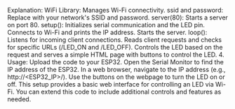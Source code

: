 Explanation:
WiFi Library: Manages Wi-Fi connectivity.
ssid and password: Replace with your network's SSID and password.
server(80): Starts a server on port 80.
setup():
Initializes serial communication and the LED pin.
Connects to Wi-Fi and prints the IP address.
Starts the server.
loop():
Listens for incoming client connections.
Reads client requests and checks for specific URLs (/LED_ON and /LED_OFF).
Controls the LED based on the request and serves a simple HTML page with buttons to control the LED.
4. Usage:
Upload the code to your ESP32.
Open the Serial Monitor to find the IP address of the ESP32.
In a web browser, navigate to the IP address (e.g., http://<ESP32_IP>/).
Use the buttons on the webpage to turn the LED on or off.
This setup provides a basic web interface for controlling an LED via Wi-Fi. You can extend this code to include additional controls and features as needed.
